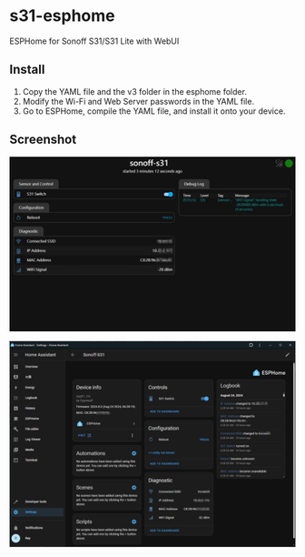 # s31-esphome
ESPHome for Sonoff S31/S31 Lite with WebUI

## Install
1. Copy the YAML file and the v3 folder in the esphome folder.
2. Modify the Wi-Fi and Web Server passwords in the YAML file.
3. Go to ESPHome, compile the YAML file, and install it onto your device.

## Screenshot

![S31 Webui](https://raw.githubusercontent.com/raylee930/s31-esphome/gh-pages/webui.png)

![S31 HA](https://raw.githubusercontent.com/raylee930/s31-esphome/gh-pages/homeassistant.png)